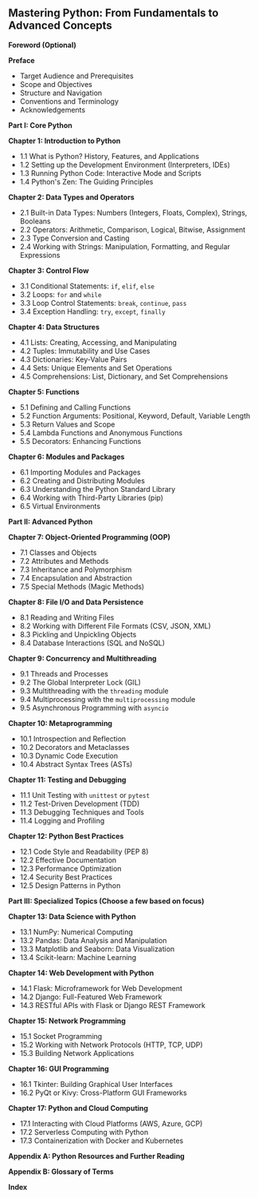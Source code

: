 ## Mastering Python: From Fundamentals to Advanced Concepts

**Foreword (Optional)**

**Preface**

*   Target Audience and Prerequisites
*   Scope and Objectives
*   Structure and Navigation
*   Conventions and Terminology
*   Acknowledgements

**Part I: Core Python**

**Chapter 1: Introduction to Python**

*   1.1 What is Python? History, Features, and Applications
*   1.2 Setting up the Development Environment (Interpreters, IDEs)
*   1.3 Running Python Code: Interactive Mode and Scripts
*   1.4 Python's Zen: The Guiding Principles

**Chapter 2: Data Types and Operators**

*   2.1 Built-in Data Types: Numbers (Integers, Floats, Complex), Strings, Booleans
*   2.2 Operators: Arithmetic, Comparison, Logical, Bitwise, Assignment
*   2.3 Type Conversion and Casting
*   2.4 Working with Strings: Manipulation, Formatting, and Regular Expressions

**Chapter 3: Control Flow**

*   3.1 Conditional Statements: `if`, `elif`, `else`
*   3.2 Loops: `for` and `while`
*   3.3 Loop Control Statements: `break`, `continue`, `pass`
*   3.4 Exception Handling: `try`, `except`, `finally`

**Chapter 4: Data Structures**

*   4.1 Lists: Creating, Accessing, and Manipulating
*   4.2 Tuples: Immutability and Use Cases
*   4.3 Dictionaries: Key-Value Pairs
*   4.4 Sets: Unique Elements and Set Operations
*   4.5 Comprehensions: List, Dictionary, and Set Comprehensions

**Chapter 5: Functions**

*   5.1 Defining and Calling Functions
*   5.2 Function Arguments: Positional, Keyword, Default, Variable Length
*   5.3 Return Values and Scope
*   5.4 Lambda Functions and Anonymous Functions
*   5.5 Decorators: Enhancing Functions

**Chapter 6: Modules and Packages**

*   6.1 Importing Modules and Packages
*   6.2 Creating and Distributing Modules
*   6.3 Understanding the Python Standard Library
*   6.4 Working with Third-Party Libraries (pip)
*   6.5 Virtual Environments

**Part II: Advanced Python**

**Chapter 7: Object-Oriented Programming (OOP)**

*   7.1 Classes and Objects
*   7.2 Attributes and Methods
*   7.3 Inheritance and Polymorphism
*   7.4 Encapsulation and Abstraction
*   7.5 Special Methods (Magic Methods)

**Chapter 8: File I/O and Data Persistence**

*   8.1 Reading and Writing Files
*   8.2 Working with Different File Formats (CSV, JSON, XML)
*   8.3 Pickling and Unpickling Objects
*   8.4 Database Interactions (SQL and NoSQL)

**Chapter 9: Concurrency and Multithreading**

*   9.1 Threads and Processes
*   9.2 The Global Interpreter Lock (GIL)
*   9.3 Multithreading with the `threading` module
*   9.4 Multiprocessing with the `multiprocessing` module
*   9.5 Asynchronous Programming with `asyncio`

**Chapter 10: Metaprogramming**

*   10.1 Introspection and Reflection
*   10.2 Decorators and Metaclasses
*   10.3 Dynamic Code Execution
*   10.4 Abstract Syntax Trees (ASTs)

**Chapter 11: Testing and Debugging**

*   11.1 Unit Testing with `unittest` or `pytest`
*   11.2 Test-Driven Development (TDD)
*   11.3 Debugging Techniques and Tools
*   11.4 Logging and Profiling

**Chapter 12: Python Best Practices**

*   12.1 Code Style and Readability (PEP 8)
*   12.2 Effective Documentation
*   12.3 Performance Optimization
*   12.4 Security Best Practices
*   12.5 Design Patterns in Python

**Part III: Specialized Topics (Choose a few based on focus)**

**Chapter 13: Data Science with Python**

*   13.1 NumPy: Numerical Computing
*   13.2 Pandas: Data Analysis and Manipulation
*   13.3 Matplotlib and Seaborn: Data Visualization
*   13.4 Scikit-learn: Machine Learning

**Chapter 14: Web Development with Python**

*   14.1 Flask: Microframework for Web Development
*   14.2 Django: Full-Featured Web Framework
*   14.3 RESTful APIs with Flask or Django REST Framework

**Chapter 15: Network Programming**

*   15.1 Socket Programming
*   15.2 Working with Network Protocols (HTTP, TCP, UDP)
*   15.3 Building Network Applications

**Chapter 16: GUI Programming**

*   16.1 Tkinter: Building Graphical User Interfaces
*   16.2 PyQt or Kivy: Cross-Platform GUI Frameworks

**Chapter 17:  Python and Cloud Computing**

*   17.1 Interacting with Cloud Platforms (AWS, Azure, GCP)
*   17.2 Serverless Computing with Python
*   17.3 Containerization with Docker and Kubernetes

**Appendix A: Python Resources and Further Reading**

**Appendix B: Glossary of Terms**

**Index**
